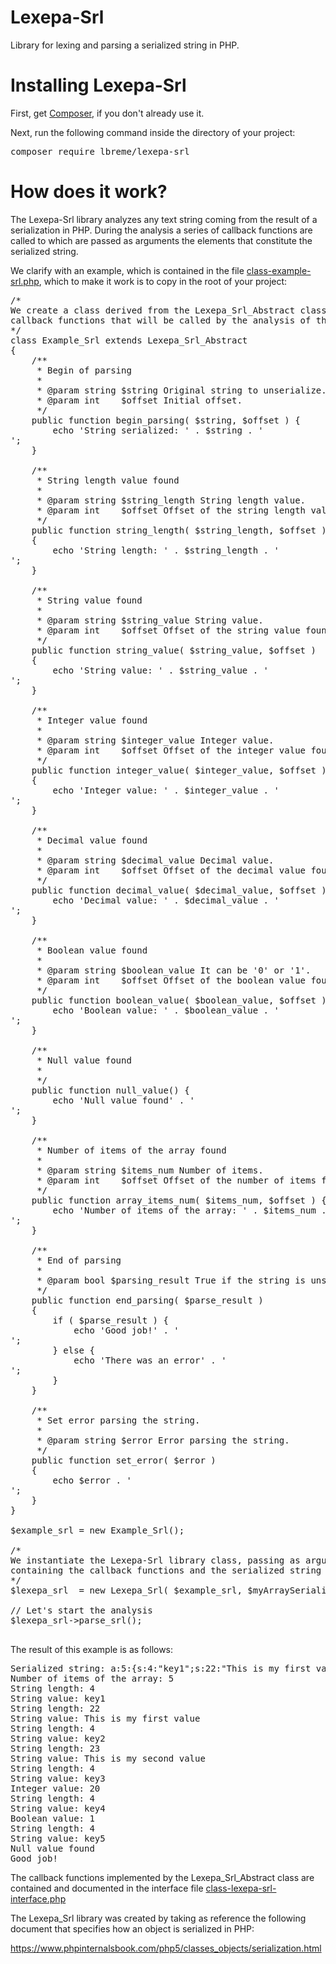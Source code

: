 # Lexepa-Srl
Library for lexing and parsing a serialized string in PHP.

<h1>Installing Lexepa-Srl</h1>
<p>First, get <a href="https://getcomposer.org/download/">Composer</a>, if you don't already use it.</p>
<p>Next, run the following command inside the directory of your project:</p>
<pre>composer require lbreme/lexepa-srl</pre>

<h1>How does it work?</h1>
<p>The Lexepa-Srl library analyzes any text string coming from the result of a serialization in PHP. During the analysis a series of callback functions are called to which are passed as arguments the elements that constitute the serialized string.</p>

<p>We clarify with an example, which is contained in the file <a href="https://github.com/lbreme/lexepa-srl/blob/main/class-example-srl.php">class-example-srl.php</a>, which to make it work is to copy in the root of your project:</p>

<pre>
/*
We create a class derived from the Lexepa_Srl_Abstract class, which implements all the
callback functions that will be called by the analysis of the serialized string
*/
class Example_Srl extends Lexepa_Srl_Abstract
{
	/**
	 * Begin of parsing
	 *
	 * @param string $string Original string to unserialize.
	 * @param int    $offset Initial offset.
	 */
	public function begin_parsing( $string, $offset ) {
		echo 'String serialized: ' . $string . '<br />';
	}

	/**
	 * String length value found
	 *
	 * @param string $string_length String length value.
	 * @param int    $offset Offset of the string length value found.
	 */
	public function string_length( $string_length, $offset )
	{
		echo 'String length: ' . $string_length . '<br />';
	}

	/**
	 * String value found
	 *
	 * @param string $string_value String value.
	 * @param int    $offset Offset of the string value found.
	 */
	public function string_value( $string_value, $offset )
	{
		echo 'String value: ' . $string_value . '<br />';
	}

	/**
	 * Integer value found
	 *
	 * @param string $integer_value Integer value.
	 * @param int    $offset Offset of the integer value found.
	 */
	public function integer_value( $integer_value, $offset )
	{
		echo 'Integer value: ' . $integer_value . '<br />';
	}

	/**
	 * Decimal value found
	 *
	 * @param string $decimal_value Decimal value.
	 * @param int    $offset Offset of the decimal value found.
	 */
	public function decimal_value( $decimal_value, $offset ) {
		echo 'Decimal value: ' . $decimal_value . '<br />';
	}

	/**
	 * Boolean value found
	 *
	 * @param string $boolean_value It can be '0' or '1'.
	 * @param int    $offset Offset of the boolean value found.
	 */
	public function boolean_value( $boolean_value, $offset ) {
		echo 'Boolean value: ' . $boolean_value . '<br />';
	}

	/**
	 * Null value found
	 *
	 */
	public function null_value() {
		echo 'Null value found' . '<br />';
	}

	/**
	 * Number of items of the array found
	 *
	 * @param string $items_num Number of items.
	 * @param int    $offset Offset of the number of items found.
	 */
	public function array_items_num( $items_num, $offset ) {
		echo 'Number of items of the array: ' . $items_num . '<br />';
	}

	/**
	 * End of parsing
	 *
	 * @param bool $parsing_result True if the string is unserializable.
	 */
	public function end_parsing( $parse_result )
	{
		if ( $parse_result ) {
			echo 'Good job!' . '<br />';
		} else {
			echo 'There was an error' . '<br />';
		}
	}

	/**
	 * Set error parsing the string.
	 *
	 * @param string $error Error parsing the string.
	 */
	public function set_error( $error )
	{
		echo $error . '<br />';
	}
}

$example_srl = new Example_Srl();

/*
We instantiate the Lexepa-Srl library class, passing as arguments the $example_srl object
containing the callback functions and the serialized string
*/
$lexepa_srl  = new Lexepa_Srl( $example_srl, $myArraySerialized );

// Let's start the analysis
$lexepa_srl->parse_srl();

</pre>

<p>The result of this example is as follows:</p>

<pre>
Serialized string: a:5:{s:4:"key1";s:22:"This is my first value";s:4:"key2";s:23:"This is my second value";s:4:"key3";i:20;s:4:"key4";b:1;s:4:"key5";N;}
Number of items of the array: 5
String length: 4
String value: key1
String length: 22
String value: This is my first value
String length: 4
String value: key2
String length: 23
String value: This is my second value
String length: 4
String value: key3
Integer value: 20
String length: 4
String value: key4
Boolean value: 1
String length: 4
String value: key5
Null value found
Good job!
</pre>

<p>The callback functions implemented by the Lexepa_Srl_Abstract class are contained and documented in the interface file <a href="https://github.com/lbreme/lexepa-srl/blob/main/src/class-lexepa-srl-interface.php">class-lexepa-srl-interface.php</a></p>

<p>The Lexepa_Srl library was created by taking as reference the following document that specifies how an object is serialized in PHP:</p>
<p><a href="https://www.phpinternalsbook.com/php5/classes_objects/serialization.html">https://www.phpinternalsbook.com/php5/classes_objects/serialization.html</a></p>